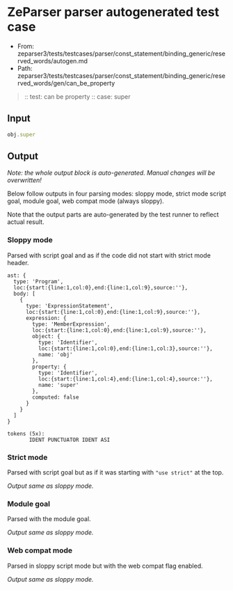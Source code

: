 # ZeParser parser autogenerated test case

- From: zeparser3/tests/testcases/parser/const_statement/binding_generic/reserved_words/autogen.md
- Path: zeparser3/tests/testcases/parser/const_statement/binding_generic/reserved_words/gen/can_be_property

> :: test: can be property
> :: case: super

## Input


`````js
obj.super
`````

## Output

_Note: the whole output block is auto-generated. Manual changes will be overwritten!_

Below follow outputs in four parsing modes: sloppy mode, strict mode script goal, module goal, web compat mode (always sloppy).

Note that the output parts are auto-generated by the test runner to reflect actual result.

### Sloppy mode

Parsed with script goal and as if the code did not start with strict mode header.

`````
ast: {
  type: 'Program',
  loc:{start:{line:1,col:0},end:{line:1,col:9},source:''},
  body: [
    {
      type: 'ExpressionStatement',
      loc:{start:{line:1,col:0},end:{line:1,col:9},source:''},
      expression: {
        type: 'MemberExpression',
        loc:{start:{line:1,col:0},end:{line:1,col:9},source:''},
        object: {
          type: 'Identifier',
          loc:{start:{line:1,col:0},end:{line:1,col:3},source:''},
          name: 'obj'
        },
        property: {
          type: 'Identifier',
          loc:{start:{line:1,col:4},end:{line:1,col:4},source:''},
          name: 'super'
        },
        computed: false
      }
    }
  ]
}

tokens (5x):
       IDENT PUNCTUATOR IDENT ASI
`````

### Strict mode

Parsed with script goal but as if it was starting with `"use strict"` at the top.

_Output same as sloppy mode._

### Module goal

Parsed with the module goal.

_Output same as sloppy mode._

### Web compat mode

Parsed in sloppy script mode but with the web compat flag enabled.

_Output same as sloppy mode._
